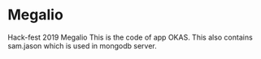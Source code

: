 # Megalio
Hack-fest 2019 Megalio
This is the code of app OKAS.
This also contains sam.jason which is used in mongodb server.
